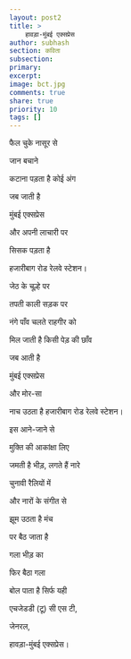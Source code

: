 ```yaml
---
layout: post2
title: >
    हावड़ा-मुंबई एक्सप्रेस
author: subhash
section: कविता
subsection:
primary:
excerpt:
image: bct.jpg
comments: true
share: true
priority: 10
tags: []
---
```


फैल चुके नासूर से

जान बचाने

कटाना पड़ता है कोई अंग

जब जाती है

मुंबई एक्सप्रेस

और अपनी लाचारी पर

सिसक पड़ता है

हजारीबाग रोड रेलवे स्टेशन।

जेठ के चूल्हे पर

तपती काली सड़क पर

नंगे पाँव चलते राहगीर को

मिल जाती है किसी पेड़ की छाँव

जब आती है

मुंबई एक्सप्रेस

और मोर-सा

नाच उठता है हजारीबाग रोड रेलवे स्टेशन।

इस आने-जाने से

मुक्ति की आकांक्षा लिए

जमती है भीड़, लगते हैं नारे

चुनावी रैलियों में

और नारों के संगीत से

झूम उठता है मंच

पर बैठ जाता है

गला भीड़ का

फिर बैठा गला

बोल पाता है सिर्फ यही

एचजेडडी (टू) सी एस टी,

जेनरल,

हावड़ा-मुंबई एक्सप्रेस।